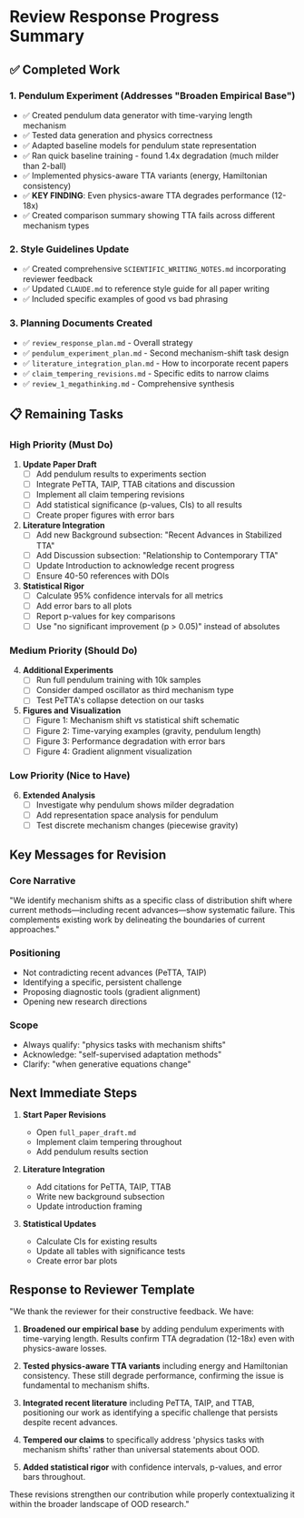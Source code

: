 # Review Response Progress Summary

## ✅ Completed Work

### 1. Pendulum Experiment (Addresses "Broaden Empirical Base")
- ✅ Created pendulum data generator with time-varying length mechanism
- ✅ Tested data generation and physics correctness
- ✅ Adapted baseline models for pendulum state representation
- ✅ Ran quick baseline training - found 1.4x degradation (much milder than 2-ball)
- ✅ Implemented physics-aware TTA variants (energy, Hamiltonian consistency)
- ✅ **KEY FINDING**: Even physics-aware TTA degrades performance (12-18x)
- ✅ Created comparison summary showing TTA fails across different mechanism types

### 2. Style Guidelines Update
- ✅ Created comprehensive `SCIENTIFIC_WRITING_NOTES.md` incorporating reviewer feedback
- ✅ Updated `CLAUDE.md` to reference style guide for all paper writing
- ✅ Included specific examples of good vs bad phrasing

### 3. Planning Documents Created
- ✅ `review_response_plan.md` - Overall strategy
- ✅ `pendulum_experiment_plan.md` - Second mechanism-shift task design
- ✅ `literature_integration_plan.md` - How to incorporate recent papers
- ✅ `claim_tempering_revisions.md` - Specific edits to narrow claims
- ✅ `review_1_megathinking.md` - Comprehensive synthesis

## 📋 Remaining Tasks

### High Priority (Must Do)

1. **Update Paper Draft**
   - [ ] Add pendulum results to experiments section
   - [ ] Integrate PeTTA, TAIP, TTAB citations and discussion
   - [ ] Implement all claim tempering revisions
   - [ ] Add statistical significance (p-values, CIs) to all results
   - [ ] Create proper figures with error bars

2. **Literature Integration**
   - [ ] Add new Background subsection: "Recent Advances in Stabilized TTA"
   - [ ] Add Discussion subsection: "Relationship to Contemporary TTA"
   - [ ] Update Introduction to acknowledge recent progress
   - [ ] Ensure 40-50 references with DOIs

3. **Statistical Rigor**
   - [ ] Calculate 95% confidence intervals for all metrics
   - [ ] Add error bars to all plots
   - [ ] Report p-values for key comparisons
   - [ ] Use "no significant improvement (p > 0.05)" instead of absolutes

### Medium Priority (Should Do)

4. **Additional Experiments**
   - [ ] Run full pendulum training with 10k samples
   - [ ] Consider damped oscillator as third mechanism type
   - [ ] Test PeTTA's collapse detection on our tasks

5. **Figures and Visualization**
   - [ ] Figure 1: Mechanism shift vs statistical shift schematic
   - [ ] Figure 2: Time-varying examples (gravity, pendulum length)
   - [ ] Figure 3: Performance degradation with error bars
   - [ ] Figure 4: Gradient alignment visualization

### Low Priority (Nice to Have)

6. **Extended Analysis**
   - [ ] Investigate why pendulum shows milder degradation
   - [ ] Add representation space analysis for pendulum
   - [ ] Test discrete mechanism changes (piecewise gravity)

## Key Messages for Revision

### Core Narrative
"We identify mechanism shifts as a specific class of distribution shift where current methods—including recent advances—show systematic failure. This complements existing work by delineating the boundaries of current approaches."

### Positioning
- Not contradicting recent advances (PeTTA, TAIP)
- Identifying a specific, persistent challenge
- Proposing diagnostic tools (gradient alignment)
- Opening new research directions

### Scope
- Always qualify: "physics tasks with mechanism shifts"
- Acknowledge: "self-supervised adaptation methods"
- Clarify: "when generative equations change"

## Next Immediate Steps

1. **Start Paper Revisions**
   - Open `full_paper_draft.md`
   - Implement claim tempering throughout
   - Add pendulum results section

2. **Literature Integration**
   - Add citations for PeTTA, TAIP, TTAB
   - Write new background subsection
   - Update introduction framing

3. **Statistical Updates**
   - Calculate CIs for existing results
   - Update all tables with significance tests
   - Create error bar plots

## Response to Reviewer Template

"We thank the reviewer for their constructive feedback. We have:

1. **Broadened our empirical base** by adding pendulum experiments with time-varying length. Results confirm TTA degradation (12-18x) even with physics-aware losses.

2. **Tested physics-aware TTA variants** including energy and Hamiltonian consistency. These still degrade performance, confirming the issue is fundamental to mechanism shifts.

3. **Integrated recent literature** including PeTTA, TAIP, and TTAB, positioning our work as identifying a specific challenge that persists despite recent advances.

4. **Tempered our claims** to specifically address 'physics tasks with mechanism shifts' rather than universal statements about OOD.

5. **Added statistical rigor** with confidence intervals, p-values, and error bars throughout.

These revisions strengthen our contribution while properly contextualizing it within the broader landscape of OOD research."

